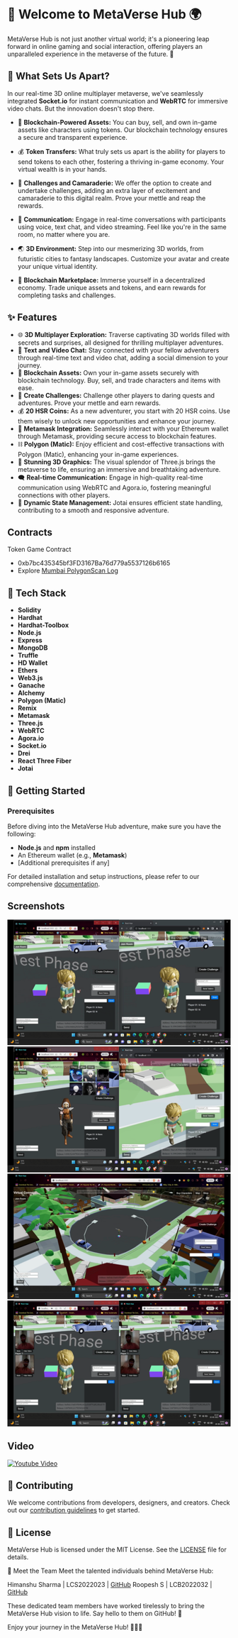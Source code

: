 # 🌟 Welcome to MetaVerse Hub 🌍

MetaVerse Hub is not just another virtual world; it's a pioneering leap forward in online gaming and social interaction, offering players an unparalleled experience in the metaverse of the future. 🚀

## 🔮 What Sets Us Apart?

In our real-time 3D online multiplayer metaverse, we've seamlessly integrated **Socket.io** for instant communication and **WebRTC** for immersive video chats. But the innovation doesn't stop there.

- 💼 **Blockchain-Powered Assets:** You can buy, sell, and own in-game assets like characters using tokens. Our blockchain technology ensures a secure and transparent experience.

- 💰 **Token Transfers:** What truly sets us apart is the ability for players to send tokens to each other, fostering a thriving in-game economy. Your virtual wealth is in your hands.

- 🎯 **Challenges and Camaraderie:** We offer the option to create and undertake challenges, adding an extra layer of excitement and camaraderie to this digital realm. Prove your mettle and reap the rewards.

- 📢 **Communication:** Engage in real-time conversations with participants using voice, text chat, and video streaming. Feel like you're in the same room, no matter where you are.

- 🌏 **3D Environment:** Step into our mesmerizing 3D worlds, from futuristic cities to fantasy landscapes. Customize your avatar and create your unique virtual identity.

- 💎 **Blockchain Marketplace:** Immerse yourself in a decentralized economy. Trade unique assets and tokens, and earn rewards for completing tasks and challenges.

## ✨ Features

- 🌐 **3D Multiplayer Exploration:** Traverse captivating 3D worlds filled with secrets and surprises, all designed for thrilling multiplayer adventures.
- 💬 **Text and Video Chat:** Stay connected with your fellow adventurers through real-time text and video chat, adding a social dimension to your journey.
- 💼 **Blockchain Assets:** Own your in-game assets securely with blockchain technology. Buy, sell, and trade characters and items with ease.
- 🎯 **Create Challenges:** Challenge other players to daring quests and adventures. Prove your mettle and earn rewards.
- 💰 **20 HSR Coins:** As a new adventurer, you start with 20 HSR coins. Use them wisely to unlock new opportunities and enhance your journey.
- 🔐 **Metamask Integration:** Seamlessly interact with your Ethereum wallet through Metamask, providing secure access to blockchain features.
- ⛓️ **Polygon (Matic):** Enjoy efficient and cost-effective transactions with Polygon (Matic), enhancing your in-game experiences.
- 🎨 **Stunning 3D Graphics:** The visual splendor of Three.js brings the metaverse to life, ensuring an immersive and breathtaking adventure.
- 🗨️ **Real-time Communication:** Engage in high-quality real-time communication using WebRTC and Agora.io, fostering meaningful connections with other players.
- 🔄 **Dynamic State Management:** Jotai ensures efficient state handling, contributing to a smooth and responsive adventure.

## Contracts

Token Game Contract
- 0xb7bc435345bf3FD3167Ba76d779a5537126b6165
- Explore [Mumbai PolygonScan Log](https://mumbai.polygonscan.com/address/0xb7bc435345bf3FD3167Ba76d779a5537126b6165)
  
## 🔧 Tech Stack

- **Solidity**
- **Hardhat**
- **Hardhat-Toolbox**
- **Node.js**
- **Express**
- **MongoDB**
- **Truffle**
- **HD Wallet**
- **Ethers**
- **Web3.js**
- **Ganache**
- **Alchemy**
- **Polygon (Matic)**
- **Remix**
- **Metamask**
- **Three.js**
- **WebRTC**
- **Agora.io**
- **Socket.io**
- **Drei**
- **React Three Fiber**
- **Jotai**

## 🚀 Getting Started

### Prerequisites

Before diving into the MetaVerse Hub adventure, make sure you have the following:

- **Node.js** and **npm** installed
- An Ethereum wallet (e.g., **Metamask**)
- [Additional prerequisites if any]

For detailed installation and setup instructions, please refer to our comprehensive [documentation](docs/README.md).

## Screenshots

![Introduction](/images/Photo-01.png)
![Introduction](/images/photo-02.png)
![Introduction](/images/photo%2004.png)
![Introduction](/images/photo%2005.png)

## Video

<a href="https://www.youtube.com/watch?v=8EJbAq01O4U">
  <img src="https://img.youtube.com/vi/8EJbAq01O4U/maxresdefault.jpg" width="500" alt="Youtube Video">
</a>

## 📢 Contributing

We welcome contributions from developers, designers, and creators. Check out our [contribution guidelines](CONTRIBUTING.md) to get started.

## 📝 License

MetaVerse Hub is licensed under the MIT License. See the [LICENSE](LICENSE) file for details.

👥 Meet the Team
Meet the talented individuals behind MetaVerse Hub:

Himanshu Sharma | LCS2022023 | [GitHub](https://github.com/Him7n)
Roopesh S | LCB2022032 | [GitHub](https://github.com/TechWizard9999)

These dedicated team members have worked tirelessly to bring the MetaVerse Hub vision to life. Say hello to them on GitHub! 🌟

Enjoy your journey in the MetaVerse Hub! 🚀🌌🌐
